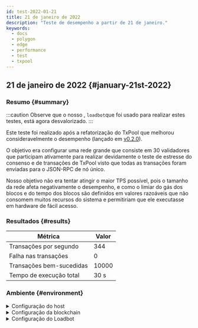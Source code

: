 ```yaml
---
id: test-2022-01-21
title: 21 de janeiro de 2022
description: "Teste de desempenho a partir de 21 de janeiro."
keywords:
  - docs
  - polygon
  - edge
  - performance
  - test
  - txpool
---
```


## 21 de janeiro de 2022 {#january-21st-2022}

### Resumo {#summary}

:::caution
Observe que o nosso , `loadbot`que foi usado para realizar estes testes, está agora desvalorizado.
:::

Este teste foi realizado após a refatorização do TxPool que melhorou consideravelmente o desempenho (lançado em [v0.2.0](https://github.com/0xPolygon/polygon-edge/releases/v0.2.0)).

O objetivo era configurar uma rede grande que consiste em 30 validadores que participam ativamente para realizar devidamente o teste de estresse do
consenso e de transações de TxPool visto que todas as transações foram enviadas para o JSON-RPC de nó único.

Nosso objetivo não era tentar atingir o maior TPS possível, pois o tamanho da rede afeta negativamente o desempenho,
e como o limiar do gás dos blocos e do tempo dos blocos são definidos em valores razoáveis que não consomem muitos recursos do sistema e permitiriam que ele executasse em hardware de fácil acesso.

### Resultados {#results}

| Métrica | Valor |
| ------ | ----- |
| Transações por segundo | 344 |
| Falha nas transações | 0 |
| Transações bem-sucedidas | 10000 |
| Tempo de execução total | 30 s |

### Ambiente {#environment}

<details>
  <summary>Configuração do host</summary>
  <div>
    <div>
        <table>
            <tr>
                <td>Fornecedor de serviços na nuvem</td>
                <td>AWS</td>
            </tr>
            <tr>
                <td>Tamanho da instância</td>
                <td>t2.xlarge</td>
            </tr>
            <tr>
                <td>Networking</td>
                <td>subnet privada</td>
            </tr>
            <tr>
                <td>Sistema operativo</td>
                <td>Linux Ubuntu 20.04 LTS - Focal Fossa</td>
            </tr>
            <tr>
                <td>Limite do descritor do ficheiro</td>
                <td>65535</td>
            </tr>
            <tr>
                <td>Máx. de processos do utilizador</td>
                <td>65535</td>
            </tr>
        </table>
    </div>
    <br/>
  </div>
</details>

<details>
  <summary>Configuração da blockchain</summary>
  <div>
    <div>
        <table>
            <tr>
                <td>Versão do Polygon Edge</td>
                <td>Commit de <a href="https://github.com/0xPolygon/polygon-edge/commit/8377162281d1a2e4342ae27cd4e5367c4364aee2">8377162281d1a2e4342ae27cd4e5367c4364aee2</a> no branch de desenvolvimento</td>
            </tr>
            <tr>
                <td>Nós validadores</td>
                <td>30</td>
            </tr>
            <tr>
                <td>Nós não validadores</td>
                <td>0</td>
            </tr>
            <tr>
                <td>Consenso</td>
                <td>IBFT PoA</td>
            </tr>
            <tr>
                <td>Tempo do bloco</td>
                <td>2000 ms</td>
            </tr>
            <tr>
                <td>Limite de gás do bloco</td>
                <td>5242880</td>
            </tr>
        </table>
    </div>
    <br/>
  </div>
</details>

<details>
  <summary>Configuração do Loadbot</summary>
  <div>
    <div>
        <table>
            <tr>
                <td>Total de transações</td>
                <td>10000</td>
            </tr>
            <tr>
                <td>Transações enviadas por segundo</td>
                <td>400</td>
            </tr>
            <tr>
                <td>Tipo de transações</td>
                <td>Transferências de EOA para EOA</td>
            </tr>
        </table>
    </div>
    <br/>
  </div>
</details>
